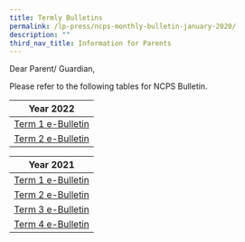 ```yaml
---
title: Termly Bulletins
permalink: /lp-press/ncps-monthly-bulletin-january-2020/
description: ""
third_nav_title: Information for Parents
---
```

Dear Parent/ Guardian,

Please refer to the following tables for NCPS Bulletin.


| **Year 2022** | 
| -------- | 
| [Term 1 e-Bulletin](/files/2022-Term-1-e-Bulletin.pdf)    | 
| [Term 2 e-Bulletin](/files/2022-Term-2-e-Bulletin.pdf)   |

| **Year 2021** | 
| -------- | 
| [Term 1 e-Bulletin](/files/Term-1-e-Bulletin.pdf)     | 
| [Term 2 e-Bulletin](/files/Term-2-e-Bulletin.pdf)     |
| [Term 3 e-Bulletin](/files/Term-3-e-Bulletin.pdf)     |
| [Term 4 e-Bulletin](/files/Term-4-e-Bulletin.pdf)     |

